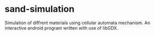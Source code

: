 # sand-simulation
Simulation of diffrent materials using cellular automata mechanism.
An interactive android program written with use of libGDX.

